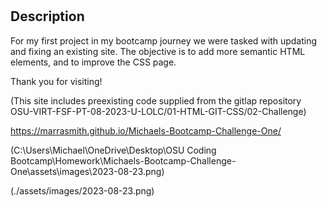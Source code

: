# <Michaels Bootcamp Challenge One>

## Description

For my first project in my bootcamp journey we were tasked with updating and fixing an existing site.  The objective is to add more semantic HTML elements, and to improve the CSS page.

Thank you for visiting!

(This site includes preexisting code supplied from the gitlap repository OSU-VIRT-FSF-PT-08-2023-U-LOLC/01-HTML-GIT-CSS/02-Challenge)

https://marrasmith.github.io/Michaels-Bootcamp-Challenge-One/

(C:\Users\Michael\OneDrive\Desktop\OSU Coding Bootcamp\Homework\Michaels-Bootcamp-Challenge-One\assets\images\2023-08-23.png)

(./assets/images/2023-08-23.png)